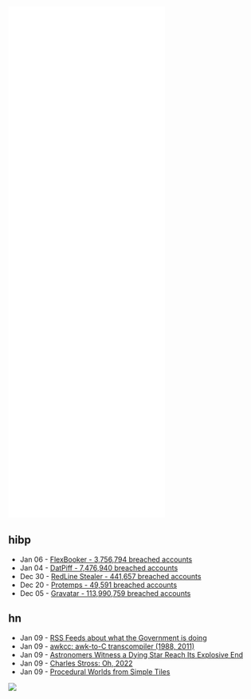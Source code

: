 ![Metrics](https://raw.githubusercontent.com/phixion/phixion/master/metrics.svg)

## hibp

<!--
for https://github.com/phixion/phixion/blob/main/.github/workflows/feeds.yml
-->
<!--START_SECTION:haveibeenpwnd-->
- Jan 06 - [FlexBooker - 3,756,794 breached accounts](https://haveibeenpwned.com/PwnedWebsites#FlexBooker)
- Jan 04 - [DatPiff - 7,476,940 breached accounts](https://haveibeenpwned.com/PwnedWebsites#DatPiff)
- Dec 30 - [RedLine Stealer - 441,657 breached accounts](https://haveibeenpwned.com/PwnedWebsites#RedLineStealer)
- Dec 20 - [Protemps - 49,591 breached accounts](https://haveibeenpwned.com/PwnedWebsites#Protemps)
- Dec 05 - [Gravatar - 113,990,759 breached accounts](https://haveibeenpwned.com/PwnedWebsites#Gravatar)
<!--END_SECTION:haveibeenpwnd-->

## hn

<!--
for https://github.com/phixion/phixion/blob/main/.github/workflows/feeds.yml
-->
<!--START_SECTION:hn-->
- Jan 09 - [RSS Feeds about what the Government is doing](https://www.govinfo.gov/feeds)
- Jan 09 - [awkcc: awk-to-C transcompiler (1988, 2011)](https://github.com/nokia/awkcc)
- Jan 09 - [Astronomers Witness a Dying Star Reach Its Explosive End](https://keckobservatory.org/dying-star/)
- Jan 09 - [Charles Stross: Oh, 2022](http://www.antipope.org/charlie/blog-static/2022/01/oh-2022.html)
- Jan 09 - [Procedural Worlds from Simple Tiles](https://ijdykeman.github.io/ml/2017/10/12/wang-tile-procedural-generation.html)
<!--END_SECTION:hn-->

<!--
for https://yhype.me
-->
![](https://hit.yhype.me/github/profile?user_id=13013670)
